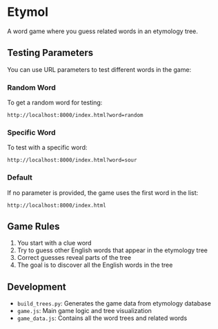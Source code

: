 # Etymol

A word game where you guess related words in an etymology tree.

## Testing Parameters

You can use URL parameters to test different words in the game:

### Random Word
To get a random word for testing:
```
http://localhost:8000/index.html?word=random
```

### Specific Word
To test with a specific word:
```
http://localhost:8000/index.html?word=sour
```

### Default
If no parameter is provided, the game uses the first word in the list:
```
http://localhost:8000/index.html
```

## Game Rules
1. You start with a clue word
2. Try to guess other English words that appear in the etymology tree
3. Correct guesses reveal parts of the tree
4. The goal is to discover all the English words in the tree

## Development
- `build_trees.py`: Generates the game data from etymology database
- `game.js`: Main game logic and tree visualization
- `game_data.js`: Contains all the word trees and related words 